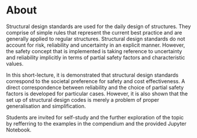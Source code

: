 # About
Structural design standards are used for the daily design of structures. They comprise of simple rules that represent the current best practice and are generally applied to regular structures. Structural design standards do not account for risk, reliability and uncertainty in an explicit manner. However, the safety concept that is implemented is taking reference to uncertainty and reliability implicitly in terms of partial safety factors and characteristic values.

In this short-lecture, it is demonstrated that structural design standards correspond to the societal preference for safety and cost effectiveness. A direct correspondence between reliability and the choice of partial safety factors is developed for particular cases. However, it is also shown that the set up of structural design codes is merely a problem of proper generalisation and simplification. 

Students are invited for self-study and the further exploration of the topic by refferring to the examples in the compendium and the provided Jupyter Notebook.

